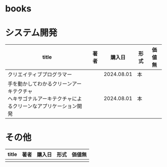 # books

# システム開発
|title|著者|購入日|形式|価値無|
|-----|-----|-----|-----|-----|
| クリエイティブプログラマー  |   | 2024.08.01  |  本  |   |
| 手を動かしてわかるクリーンアーキテクチャ<br/>ヘキサゴナルアーキテクチャによるクリーンなアプリケーション開発 |   | 2024.08.01 | 本 |   |

# その他
|title|著者|購入日|形式|価値無|
|-----|-----|-----|-----|-----|
|   |   |   |    |   |
